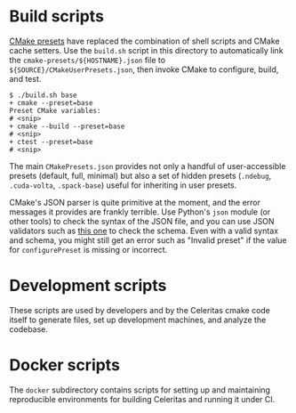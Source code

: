 # Build scripts

[CMake
presets](https://cmake.org/cmake/help/latest/manual/cmake-presets.7.html) have
replaced the combination of shell scripts and CMake cache setters. Use the
`build.sh` script in this directory to automatically link the
`cmake-presets/${HOSTNAME}.json` file to `${SOURCE}/CMakeUserPresets.json`,
then invoke CMake to configure, build, and test.

```console
$ ./build.sh base
+ cmake --preset=base
Preset CMake variables:
# <snip>
+ cmake --build --preset=base
# <snip>
+ ctest --preset=base
# <snip>
```

The main `CMakePresets.json` provides not only a handful of user-accessible
presets (default, full, minimal) but also a set of hidden presets (`.ndebug`,
`.cuda-volta`, `.spack-base`) useful for inheriting in user presets.

CMake's JSON parser is quite primitive at the moment, and the error messages
it provides are frankly terrible. Use Python's `json` module (or other tools)
to check the syntax of the JSON file, and you can use JSON validators such
as [this one](https://www.jsonschemavalidator.net) to check the schema. Even
with a valid syntax and schema, you might still get an error such as "Invalid
preset" if the value for `configurePreset` is missing or incorrect.

# Development scripts

These scripts are used by developers and by the Celeritas cmake code itself to
generate files, set up development machines, and analyze the codebase.

# Docker scripts

The `docker` subdirectory contains scripts for setting up and maintaining
reproducible environments for building Celeritas and running it under CI.
